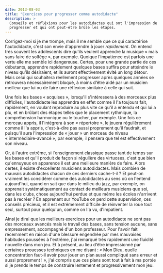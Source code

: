 ```yaml
---
date: 2013-08-03
title: "Exercices pour progresser comme autodidacte"
description: >
  Conseils et réfléxions pour les autodidactes qui ont l'impression de ne plus 
  progresser et qui ont peut-être brûlé les étapes.
---
```


Corrigez-moi si je me trompe, mais il me semble que ce qui caractérise 
l'autodidacte, c'est son envie d'apprendre à jouer *rapidement*. On entend très 
souvent les adolescents dire qu'ils veulent apprendre la musique « mais sans 
faire de solfège », par exemple. Quoique l'impatience est parfois une vertu 
elle me semble ici dangereuse. Certes, pour une grande partie de ces débutants, 
apprendre rapidement quelques bases suffira pour atteindre le niveau qu'ils 
désiraient, et ils auront effectivement évité un long détour. Mais celui qui 
souhaitera réellement progresser après quelques années se retrouvera 
nécessairement bloqué, à moins d'être aidé par un musicien meilleur que lui ou 
de faire une réflexion similaire à celle qui suit.

Une fois les bases « acquises », lorsqu'il s'intéressera à des morceaux plus 
difficiles, l'autodidacte les apprendra en effet comme il l'a toujours fait, 
rapidement, en voulant reproduire au plus vite ce qu'il a entendu et qui lui a 
plu, et en brûlant des étapes telles que le placement rythmique, la 
compréhension harmonique ou le toucher, par exemple. Une fois ce morceau 
appris, il l'intègrera à son « répertoire », le jouera régulièrement comme il 
l'a appris, c'est-à-dire pas aussi proprement qu'il faudrait, et puisqu'il aura 
l'impression de « jouer » un morceau de niveau « intermédiaire-avancé », par 
exemple, il pensera que tel est effectivement son niveau.

Or, à l'autre extrême, si l'enseignement classique passe tant de temps sur les 
bases et qu'il produit de façon si régulière des virtuoses, c'est que bien 
qu'ennuyeux en apparence il est une meilleure manière de faire. Alors certes, 
il existe d'excellents musiciens autodidactes. Mais combien de mauvais 
autodidactes chacun de ces derniers cache-t-il ? Et peut-on vraiment les 
considérer comme des autodidactes au sens où on l'entend aujourd'hui, quand on 
sait que dans le milieu du jazz, par exemple, on apprenait systématiquement au 
contact de meilleurs musiciens que soi, dans les clubs, chose aujourd'hui 
perdue et que même les écoles n'arrivent pas à recréer ? En apprenant sur 
YouTube on perd cette supervision, ces conseils précieux, et il est extrêmement 
difficile de réinventer la roue tout seul, surtout pour quelqu'un, comme on l'a 
vu, d'impatient.

Ainsi je dirai que les meilleurs exercices pour un autodidacte ne sont pas des 
morceaux avancés mais le travail des bases, sans tension aucune, sans 
empressement, accompagné d'un bon professeur. Pour l'avoir fait récemment en 
raison d'une blessure engendrée par mes mauvaises habitudes poussées à 
l'extrême, j'ai remarqué très rapidement une fluidité nouvelle dans mon jeu. Et 
à présent, au lieu d'être impressionné par certaines prouesses techniques en me 
disant : « Mon Dieu, quelle concentration faut-il avoir pour jouer un plan 
aussi compliqué sans erreur et aussi proprement ! », j'ai compris que ces plans 
sont tout à fait à ma portée si je prends le temps de construire lentement et 
progressivement mon jeu.
